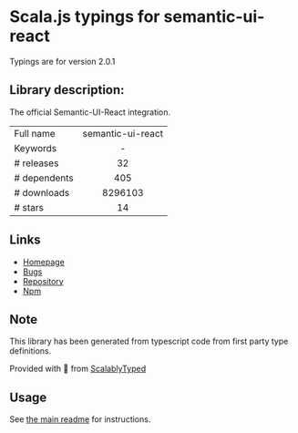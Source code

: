 
# Scala.js typings for semantic-ui-react

Typings are for version 2.0.1

## Library description:
The official Semantic-UI-React integration.

|                    |                 |
| ------------------ | :-------------: |
| Full name          | semantic-ui-react |
| Keywords           | - |
| # releases         | 32 |
| # dependents       | 405 |
| # downloads        | 8296103 |
| # stars            | 14 |

## Links
- [Homepage](https://github.com/Semantic-Org/Semantic-UI-React#readme)
- [Bugs](https://github.com/Semantic-Org/Semantic-UI-React/issues)
- [Repository](https://github.com/Semantic-Org/Semantic-UI-React)
- [Npm](https://www.npmjs.com/package/semantic-ui-react)
    


## Note
This library has been generated from typescript code from first party type definitions.

Provided with :purple_heart: from [ScalablyTyped](https://github.com/oyvindberg/ScalablyTyped)

## Usage
See [the main readme](../../readme.md) for instructions.


